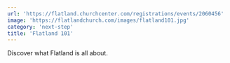 ```yaml
---
url: 'https://flatland.churchcenter.com/registrations/events/2060456'
image: 'https://flatlandchurch.com/images/flatland101.jpg'
category: 'next-step'
title: 'Flatland 101'
---
```


Discover what Flatland is all about.
